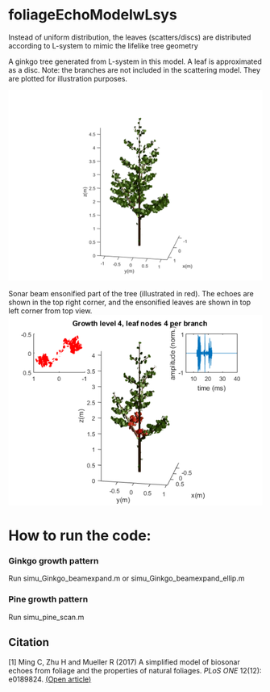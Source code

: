 # foliageEchoModelwLsys
Instead of uniform distribution, the leaves (scatters/discs) are distributed according to L-system to mimic the lifelike tree geometry

A ginkgo tree generated from L-system in this model. A leaf is approximated as a disc. Note: the branches are not included in the scattering model. They are plotted for illustration purposes.

![a Ginkgo tree grown in L-system](/figures/ginkgoNreps5.png)


Sonar beam ensonified part of the tree (illustrated in red). The echoes are shown in the top right corner, and the ensonified leaves are shown in top left corner from top view.
![a Ginkgo tree with echoes](/figures/clustered.png)

# How to run the code:
### Ginkgo growth pattern
Run simu_Ginkgo_beamexpand.m or simu_Ginkgo_beamexpand_ellip.m

### Pine growth pattern
Run simu_pine_scan.m

## Citation
[1] Ming C, Zhu H and Mueller R (2017) A simplified model of biosonar echoes from foliage and the
properties of natural foliages. *PLoS ONE* 12(12): e0189824. [(Open article)](https://journals.plos.org/plosone/article/file?type=printable&id=10.1371/journal.pone.0189824)

